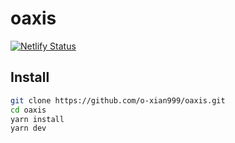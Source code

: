 # oaxis

[![Netlify Status](https://api.netlify.com/api/v1/badges/436a3a61-2faf-48d4-9600-22a265c78284/deploy-status)](https://app.netlify.com/sites/o-xian/deploys)

## Install

```sh
git clone https://github.com/o-xian999/oaxis.git
cd oaxis
yarn install
yarn dev
```
